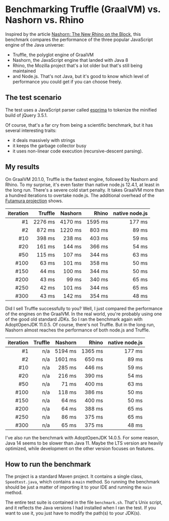 # Benchmarking Truffle (GraalVM) vs. Nashorn vs. Rhino

Inspired by the article [Nashorn: The New Rhino on the Block](https://ariya.io/2014/03/nashorn-the-new-rhino-on-the-block), this benchmark compares the performance of the three popular JavaScript engine of the Java universe:

* Truffle, the polyglot engine of GraalVM
* Nashorn, the JavaScript engine that landed with Java 8
* Rhino, the Mozilla project that's a lot older but that's still being maintained
* and Node.js. That's not Java, but it's good to know which level of performance you could get if you can choose freely.

## The test scenario

The test uses a JavaScript parser called [esprima](https://esprima.org/) to tokenize the minified build of jQuery 3.5.1.

Of course, that's a far cry from being a scientific benchmark, but it has several interesting traits:

* it deals massively with strings
* it keeps the garbage collector busy
* it uses non-linear code execution (recursive-descent parsing).

## My results
On GraalVM 20.1.0, Truffle is the fastest engine, followed by Nashorn and Rhino. To my surprise, it's even faster than native node.js 12.4.1, at least in the long run. There's a severe cold start penalty. It takes GraalVM more than a hundred iterations to overtake node.js. The additional overhead of the [Futamura projection](https://www.beyondjava.net/truffle-compiler-compiler) shows.

| iteration | Truffle | Nashorn |   Rhino | native node.js |
| --------: | ------: | ------: | ------: | -------------: |
|        #1 | 2276 ms | 4170 ms | 1595 ms |         177 ms |
|        #2 |  872 ms | 1220 ms |  803 ms |          89 ms |
|       #10 |  398 ms |  238 ms |  403 ms |          59 ms |
|       #20 |  161 ms |  144 ms |  366 ms |          54 ms |
|       #50 |  115 ms |  107 ms |  344 ms |          63 ms |
|      #100 |   63 ms |  101 ms |  358 ms |          50 ms |
|      #150 |   44 ms |  100 ms |  344 ms |          50 ms |
|      #200 |   43 ms |   99 ms |  340 ms |          65 ms |
|      #250 |   42 ms |  101 ms |  344 ms |          65 ms |
|      #300 |   43 ms |  142 ms |  354 ms |          48 ms |

Did I sell Truffle successfully to you? Well, I just compared the performance of the engines on the GraalVM. In the real world, you're probably using one of the good old standard JDKs. So I ran the benchmark again with AdoptOpenJDK 11.0.5. Of course, there's not Truffle. But in the long run, Nashorn almost reaches the performance of both node.js and Truffle.

| iteration | Truffle | Nashorn |   Rhino | native node.js |
| --------: | ------: | ------: | ------: | -------------: |
|        #1 |     n/a | 5194 ms | 1365 ms |         177 ms |
|        #2 |     n/a | 1601 ms |  650 ms |          89 ms |
|       #10 |     n/a |  285 ms |  446 ms |          59 ms |
|       #20 |     n/a |  216 ms |  390 ms |          54 ms |
|       #50 |     n/a |   71 ms |  400 ms |          63 ms |
|      #100 |     n/a |  118 ms |  386 ms |          50 ms |
|      #150 |     n/a |   64 ms |  400 ms |          50 ms |
|      #200 |     n/a |   64 ms |  388 ms |          65 ms |
|      #250 |     n/a |   86 ms |  375 ms |          65 ms |
|      #300 |     n/a |   65 ms |  375 ms |          48 ms |

I've also run the benchmark with AdoptOpenJDK 14.0.5. For some reason, Java 14 seems to be slower than Java 11. Maybe the LTS version are heavily optimized, while development on the other version focuses on features.

## How to run the benchmark

The project is a standard Maven project. It contains a single class, `Speedtest.java`, which contains a `main` method. So running the benchmark should be just a matter of importing it to your IDE and running the `main` method.

The entire test suite is contained in the file `benchmark.sh`. That's Unix script, and it reflects the Java versions I had installed when I ran the test. If you want to use it, you just have to modify the path(s) to your JDK(s).
